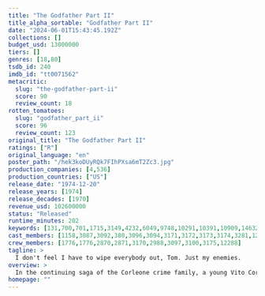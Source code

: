 ```yaml
---
title: "The Godfather Part II"
title_alpha_sortable: "Godfather Part II"
date: "2024-06-01T15:43:45.192Z"
collections: []
budget_usd: 13000000
tiers: []
genres: [18,80]
tsdb_id: 240
imdb_id: "tt0071562"
metacritic:
  slug: "the-godfather-part-ii"
  score: 90
  review_count: 18
rotten_tomatoes:
  slug: "godfather_part_ii"
  score: 96
  review_count: 123
original_title: "The Godfather Part II"
ratings: ["R"]
original_language: "en"
poster_path: "/hek3koDUyRQk7FIhPXsa6mT2Zc3.jpg"
production_companies: [4,536]
production_countries: ["US"]
release_date: "1974-12-20"
release_years: [1974]
release_decades: [1970]
revenue_usd: 102600000
status: "Released"
runtime_minutes: 202
keywords: [131,700,701,1715,3149,4232,6049,9748,10291,10391,10909,14632,156024]
cast_members: [1158,3087,3092,380,3096,3094,3171,3172,3173,3174,3281,1213795,9257,11480,3279,15659,5048,14849,3085,1769,99846]
crew_members: [1776,1776,2870,2871,3170,2988,3097,3100,3175,12288]
tagline: >
  I don't feel I have to wipe everybody out, Tom. Just my enemies.
overview: >
  In the continuing saga of the Corleone crime family, a young Vito Corleone grows up in Sicily and in 1910s New York. In the 1950s, Michael Corleone attempts to expand the family business into Las Vegas, Hollywood and Cuba.
homepage: ""
---
```

